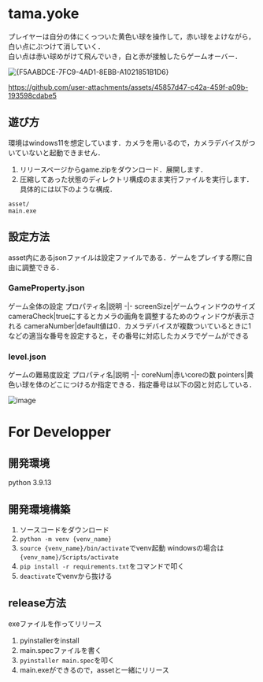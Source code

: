 # tama.yoke
プレイヤーは自分の体にくっついた黄色い球を操作して，赤い球をよけながら，白い点にぶつけて消していく．<br>
白い点は赤い球めがけて飛んでいき，白と赤が接触したらゲームオーバー．

![{F5AABDCE-7FC9-4AD1-8EBB-A1021851B1D6}](https://github.com/user-attachments/assets/f7ddd5b9-bc68-43df-86c6-d4316ee2dc21)

https://github.com/user-attachments/assets/45857d47-c42a-459f-a09b-193598cdabe5


## 遊び方
環境はwindows11を想定しています．カメラを用いるので，カメラデバイスがついていないと起動できません．
1. リリースページからgame.zipをダウンロード．展開します．
1. 圧縮してあった状態のディレクトリ構成のまま実行ファイルを実行します．具体的には以下のような構成．
```
asset/
main.exe
```

## 設定方法
asset内にあるjsonファイルは設定ファイルである．ゲームをプレイする際に自由に調整できる．
### GameProperty.json
ゲーム全体の設定
プロパティ名|説明
-|-
screenSize|ゲームウィンドウのサイズ
cameraCheck|trueにするとカメラの画角を調整するためのウィンドウが表示される
cameraNumber|default値は0．カメラデバイスが複数ついているときに1などの適当な番号を設定すると，その番号に対応したカメラでゲームができる

### level.json
ゲームの難易度設定
プロパティ名|説明
-|-
coreNum|赤いcoreの数
pointers|黄色い球を体のどこにつけるか指定できる．指定番号は以下の図と対応している．

![image](https://github.com/user-attachments/assets/65b0aba4-f7b2-4c45-9c53-4c659fb71fb4)

# For Developper

## 開発環境
python 3.9.13

## 開発環境構築
1. ソースコードをダウンロード
1. `python -m venv {venv_name}`
1. `source {venv_name}/bin/activate`でvenv起動 windowsの場合は`{venv_name}/Scripts/activate`
1. `pip install -r requirements.txt`をコマンドで叩く
1. `deactivate`でvenvから抜ける

## release方法
exeファイルを作ってリリース
1. pyinstallerをinstall
1. main.specファイルを書く
1. `pyinstaller main.spec`を叩く
1. main.exeができるので，assetと一緒にリリース
